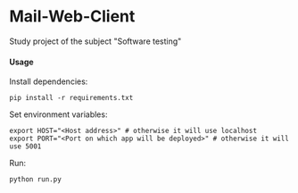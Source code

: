 # Mail-Web-Client
Study project of the subject "Software testing"

#### Usage
Install dependencies:

    pip install -r requirements.txt


Set environment variables:

    export HOST="<Host address>" # otherwise it will use localhost
    export PORT="<Port on which app will be deployed>" # otherwise it will use 5001

Run:

    python run.py


